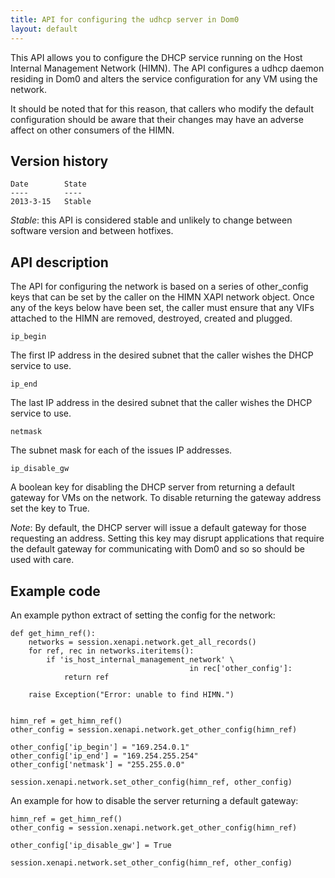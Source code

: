 ```yaml
---
title: API for configuring the udhcp server in Dom0
layout: default
---
```



This API allows you to configure the DHCP service running on the Host 
Internal Management Network (HIMN). The API configures a udhcp daemon 
residing in Dom0 and alters the service configuration for any VM using 
the network.

It should be noted that for this reason, that callers who modify the
default configuration should be aware that their changes may have an
adverse affect on other consumers of the HIMN.

Version history
---------------

    Date        State
    ----        ----
    2013-3-15   Stable

_Stable_: this API is considered stable and unlikely to change between
software version and between hotfixes.

API description
---------------

The API for configuring the network is based on a series of other_config
keys that can be set by the caller on the HIMN XAPI network object. Once
any of the keys below have been set, the caller must ensure that any VIFs
attached to the HIMN are removed, destroyed, created and plugged.

    ip_begin

The first IP address in the desired subnet that the caller wishes the
DHCP service to use.

    ip_end

The last IP address in the desired subnet that the caller wishes the
DHCP service to use.

    netmask

The subnet mask for each of the issues IP addresses.

    ip_disable_gw

A boolean key for disabling the DHCP server from returning a default
gateway for VMs on the network. To disable returning the gateway address
set the key to True.

_Note_: By default, the DHCP server will issue a default gateway for
those requesting an address. Setting this key may disrupt applications
that require the default gateway for communicating with Dom0 and so
so should be used with care.



Example code
------------

An example python extract of setting the config for the network:

    def get_himn_ref():
        networks = session.xenapi.network.get_all_records()
        for ref, rec in networks.iteritems():
            if 'is_host_internal_management_network' \
                                            in rec['other_config']:                                            
                return ref

        raise Exception("Error: unable to find HIMN.")


    himn_ref = get_himn_ref()
    other_config = session.xenapi.network.get_other_config(himn_ref)
    
    other_config['ip_begin'] = "169.254.0.1"
    other_config['ip_end'] = "169.254.255.254"
    other_config['netmask'] = "255.255.0.0"
    
    session.xenapi.network.set_other_config(himn_ref, other_config)


An example for how to disable the server returning a default gateway:

    himn_ref = get_himn_ref()
    other_config = session.xenapi.network.get_other_config(himn_ref)

    other_config['ip_disable_gw'] = True

    session.xenapi.network.set_other_config(himn_ref, other_config)
